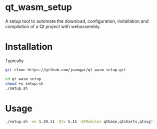 # qt_wasm_setup
A setup tool to automate the download, configuration, installation and compilation of a Qt project with webassembly.


# Installation
Typically

```bash
git clone https://github.com/juangpc/qt_wasm_setup.git

cd qt_wasm_setup
chmod +x setup.sh
./setup.sh
```


# Usage

```bash
./setup.sh -ev 1.39.11 -Qtv 5.15 -QtModules qtbase,qtcharts,qtsvg"
```

